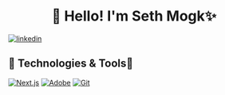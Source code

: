 <h1 align="center">👋 Hello! I'm Seth Mogk✨</h1>

  <a href="https://www.linkedin.com/in/seth-mogk-586809256/">
  <img align="center" alt="linkedin" title="Linkedin Profile" src="https://img.shields.io/badge/linkedin-%230077B5.svg?&style=for-the-badge&logo=linkedin&logoColor=white"/></a>

<h2>🔨 Technologies & Tools💫</h2>
<p>
<a href="https://github.com/search?q=user%3Ammogk+language%3Anextjs"><img alt="Next.js" src="https://img.shields.io/badge/Next-black?style=for-the-badge&logo=next.js&logoColor=white"></a>
<a href="#"><img alt="Adobe" src="https://img.shields.io/badge/Adobe-FF0000.svg?logo=adobe&logoColor=white"></a>
<a href="#"><img alt="Git" src="https://img.shields.io/badge/Git-F05033.svg?logo=git&logoColor=white"></a>                                                                           
</p>

